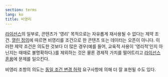 ```yaml
---
section: terms
lang: ko
title: 비영리
---
```


[라이선스](../licence/)의 일부로, 콘텐츠가 '영리' 목적으로는 자유롭게 재사용될 수 없다는 제약 조건. [열린 정의](../open-definition/)에 따르면 비영리를 조건으로 한 콘텐츠 또는 데이터는 오픈이 아니다. 이러한 제약 조건은 의도한 것보다 더 많은 경우(예를 들어, 교육적 사용이 '영리적'인지 아닌지는 때때로 불명확하다.)를 제외하는 것은 물론 경제적 가치를 떨어트리고 [라이선스 혼용](../licence-mixing/)에 문제를 일으킨다.

비영리 조항의 의도는 [동일 조건 변경 허락](../share-alike-license/) 요구사항에 의해 더 잘 표현될 수도 있다.
